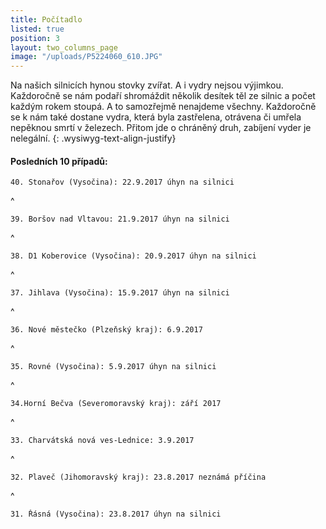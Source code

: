 ```yaml
---
title: Počítadlo
listed: true
position: 3
layout: two_columns_page
image: "/uploads/P5224060_610.JPG"
---
```

Na našich silnicích hynou stovky zvířat. A i vydry nejsou výjimkou.
Každoročně se nám podaří shromáždit několik desítek těl ze silnic a
počet každým rokem stoupá. A to samozřejmě nenajdeme všechny. Každoročně
se k nám také dostane vydra, která byla zastřelena, otrávena či umřela
nepěknou smrtí v železech. Přitom jde o chráněný druh, zabíjení vyder je
nelegální.
{: .wysiwyg-text-align-justify}

#### Posledních 10 případů:

    40. Stonařov (Vysočina): 22.9.2017 úhyn na silnici 
^

    39. Boršov nad Vltavou: 21.9.2017 úhyn na silnici
^

    38. D1 Koberovice (Vysočina): 20.9.2017 úhyn na silnici
^

    37. Jihlava (Vysočina): 15.9.2017 úhyn na silnici
^

    36. Nové městečko (Plzeňský kraj): 6.9.2017  
^

    35. Rovné (Vysočina): 5.9.2017 úhyn na silnici
^

    34.Horní Bečva (Severomoravský kraj): září 2017
^

    33. Charvátská nová ves-Lednice: 3.9.2017
^

    32. Plaveč (Jihomoravský kraj): 23.8.2017 neznámá příčina
^

    31. Řásná (Vysočina): 23.8.2017 úhyn na silnici



<div></div>
